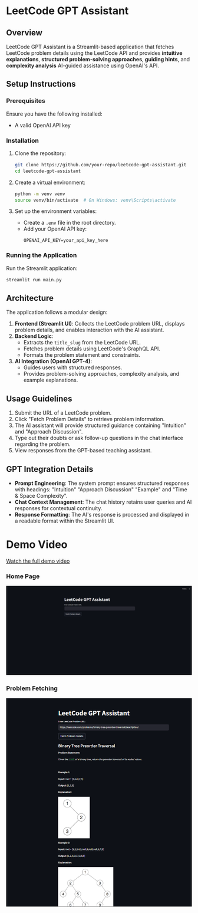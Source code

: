 # LeetCode GPT Assistant

## Overview
LeetCode GPT Assistant is a Streamlit-based application that fetches LeetCode problem details using the LeetCode API and provides **intuitive explanations**, **structured problem-solving approaches**, **guiding hints**, and **complexity analysis** AI-guided assistance using OpenAI's API. 

## Setup Instructions
### Prerequisites
Ensure you have the following installed:
- A valid OpenAI API key

### Installation
1. Clone the repository:
   ```bash
   git clone https://github.com/your-repo/leetcode-gpt-assistant.git
   cd leetcode-gpt-assistant
   ```
2. Create a virtual environment:
   ```bash
   python -m venv venv
   source venv/bin/activate  # On Windows: venv\Scripts\activate
   ```

3. Set up the environment variables:
   - Create a `.env` file in the root directory.
   - Add your OpenAI API key:
     ```
     OPENAI_API_KEY=your_api_key_here
     ```

### Running the Application
Run the Streamlit application:
```bash
streamlit run main.py
```

## Architecture
The application follows a modular design:
1. **Frontend (Streamlit UI)**: Collects the LeetCode problem URL, displays problem details, and enables interaction with the AI assistant.
2. **Backend Logic**:
   - Extracts the `title_slug` from the LeetCode URL.
   - Fetches problem details using LeetCode's GraphQL API.
   - Formats the problem statement and constraints.
3. **AI Integration (OpenAI GPT-4)**:
   - Guides users with structured responses.
   - Provides problem-solving approaches, complexity analysis, and example explanations.

## Usage Guidelines
1. Submit the URL of a LeetCode problem.
2. Click "Fetch Problem Details" to retrieve problem information.
3. The AI assistant will provide structured guidance containing "Intuition" and "Approach Discussion".
4. Type out their doubts or ask follow-up questions in the chat interface regarding the problem.
5. View responses from the GPT-based teaching assistant.

## GPT Integration Details
- **Prompt Engineering**: The system prompt ensures structured responses with headings: "Intuition" "Approach Discussion" "Example" and "Time & Space Complexity".
- **Chat Context Management**: The chat history retains user queries and AI responses for contextual continuity.
- **Response Formatting**: The AI's response is processed and displayed in a readable format within the Streamlit UI.

# Demo Video

[Watch the full demo video](assets/demo.mp4)
### Home Page
![Home Page](assets/1.png)

### Problem Fetching
![Problem Fetching](assets/2.png)




